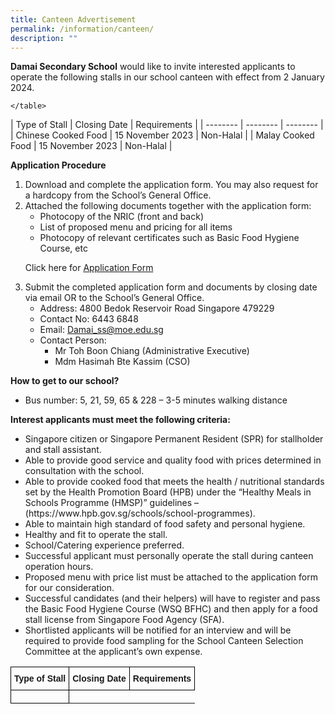 ```yaml
---
title: Canteen Advertisement
permalink: /information/canteen/
description: ""
---
```

<style type="text/css">
.tg  {border-collapse:collapse;border-spacing:0;}
.tg td{border-color:black;border-style:solid;border-width:1px;font-family:Arial, sans-serif;font-size:14px;
  overflow:hidden;padding:10px 5px;word-break:normal;}
.tg th{border-color:black;border-style:solid;border-width:1px;font-family:Arial, sans-serif;font-size:14px;
  font-weight:normal;overflow:hidden;padding:10px 5px;word-break:normal;}
.tg .tg-cly1{text-align:left;vertical-align:middle}
.tg .tg-yla0{font-weight:bold;text-align:left;vertical-align:middle}
.tg .tg-pqll{color:#FAA156;text-align:left;vertical-align:top}
</style>

<p><b>Damai Secondary School</b> would like to invite interested applicants to operate the following stalls in our school canteen with effect from 2 January 2024.</p>
<table class="tg">
<thead>
		<tr>
			<th class="tg-yla0"><span style="color:inherit;background-color:transparent">Type of Stall</span></th>
			<th class="tg-yla0"><span style="color:inherit;background-color:transparent">Closing Date</span></th>
			<th class="tg-yla0"><span style="color:inherit;background-color:transparent">Requirements</span></th>
		</tr>
		</thead>
		<tbody>
		<tr>
			<td class="tg-cly1">
		</td></tr></tbody>
	
	</table>

<p></p>
| Type of Stall | Closing Date | Requirements |
| -------- | -------- | -------- |
| Chinese Cooked Food     | 15 November 2023     | Non-Halal     |
| Malay Cooked Food     | 15 November 2023     | Non-Halal     |
<p>
<b>Application Procedure</b>
</p><ol>
<li>Download and complete the application form. You may also request for a hardcopy from the School’s General Office.
</li><li>Attached the following documents together with the application form:

<ul>
<li>Photocopy of the NRIC (front and back)
</li><li>List of proposed menu and pricing for all items
</li><li>Photocopy of relevant certificates such as Basic Food Hygiene Course, etc
	</li></ul>
	<p></p>
	<p>
Click here for <a target="_blank" href="https://drive.google.com/file/d/13IZ7aNbwDa5VRxDpbTrRRxUG7ZKuKx1f/view?usp=sharing">Application Form</a></p>

<p>
</p></li><li>Submit the completed application form and documents by closing date via email OR to the School’s General Office.

<ul><li>Address: 4800 Bedok Reservoir Road Singapore 479229

</li><li>Contact No: 6443 6848

</li><li>Email: <a href="mailto:Damai_ss@moe.edu.sg">Damai_ss@moe.edu.sg</a>

</li><li>Contact Person: &nbsp;&nbsp;&nbsp;<ul> <li>Mr Toh Boon Chiang (Administrative Executive)

</li><li>Mdm Hasimah Bte Kassim (CSO)
</li></ul>
	</li></ul>
</li></ol>
<p></p>
<p>
	<b>How to get to our school?</b>
	</p><ul>
		<li>Bus number: 5, 21, 59, 65 &amp; 228 – 3-5 minutes walking distance
			</li></ul>
	<p>
	<b>Interest applicants must meet the following criteria:</b>
	</p><ul>
		<li>Singapore citizen or Singapore Permanent Resident (SPR) for stallholder and stall assistant.
</li><li>Able to provide good service and quality food with prices determined in consultation with the school.
</li><li>Able to provide cooked food that meets the health / nutritional standards set by the Health Promotion Board (HPB) under the “Healthy Meals in Schools Programme (HMSP)” guidelines –(https://www.hpb.gov.sg/schools/school-programmes).
</li><li>Able to maintain high standard of food safety and personal hygiene.
</li><li>Healthy and fit to operate the stall.
</li><li>School/Catering experience preferred.
</li><li>Successful applicant must personally operate the stall during canteen operation hours.
</li><li>Proposed menu with price list must be attached to the application form for our consideration.
</li><li>Successful candidates (and their helpers) will have to register and pass the Basic Food Hygiene Course (WSQ BFHC) and then apply for a food stall license from Singapore Food Agency (SFA).
</li><li>Shortlisted applicants will be notified for an interview and will be required to provide food sampling for the School Canteen Selection Committee at the applicant’s own expense.
			</li></ul>